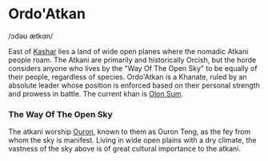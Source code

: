 # Ordo'Atkan
/ɔdəʊ ætkɑn/

East of [Kashar](/places/kashar) lies a land of wide open planes where the nomadic Atkani people roam. The Atkani are primarily and historically Orcish, but the horde considers anyone who lives by the "Way Of The Open Sky" to be equally of their people, regardless of species. Ordo'Atkan is a Khanate, ruled by an absolute leader whose position is enforced based on their personal strength and prowess in battle. The current khan is [Olon Sum](people/olon_sum).

### The Way Of The Open Sky
The atkani worship [Ouron](/cosmology/fey/major_fey/ouron), known to them as Ouron Teng, as the fey from whom the sky is manifest. Living in wide open plains with a dry climate, the vastness of the sky above is of great cultural importance to the atkani.